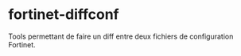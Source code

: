 # fortinet-diffconf

Tools permettant de faire un diff entre deux fichiers de configuration Fortinet.
